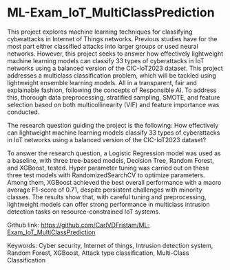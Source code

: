# ML-Exam_IoT_MultiClassPrediction

This project explores machine learning techniques for classifying cyberattacks in Internet of Things networks. Previous studies have for the most part either classified attacks into larger groups or used neural networks. However, this project seeks to answer how effectively lightweight machine learning models can classify 33 types of cyberattacks in IoT networks using a balanced version of the CIC-IoT2023 dataset. This project addresses a multiclass classification problem, which will be tackled using lightweight ensemble learning models. All in a transparent, fair and explainable fashion, following the concepts of Responsible AI. To address this, thorough data preprocessing, stratified sampling, SMOTE, and feature selection based on both multicollinearity (VIF) and feature importance was conducted.

The research question guiding the project is the following:
How effectively can lightweight machine learning models classify 33 types of cyberattacks in IoT networks using a balanced version of the CIC-IoT2023 dataset?

To answer the research question, a Logistic Regression model was used as a baseline, with three tree-based models, Decision Tree, Random Forest, and XGBoost, tested. Hyper parameter tuning was carried out on these three test models with RandomizedSearchCV to optimize parameters. Among them, XGBoost achieved the best overall performance with a macro average F1-score of 0.71, despite persistent challenges with minority classes. The results show that, with careful tuning and preprocessing, lightweight models can offer strong performance in multiclass intrusion detection tasks on resource-constrained IoT systems.

Github link: https://github.com/CarlVDFristam/ML-Exam_IoT_MultiClassPrediction

Keywords: Cyber security, Internet of things, Intrusion detection system, Random Forest, XGBoost, Attack type classification, Multi-Class Classification
